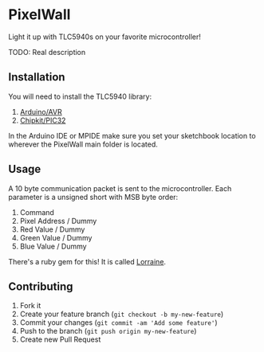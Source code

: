 # PixelWall
Light it up with TLC5940s on your favorite microcontroller!

TODO: Real description

## Installation

You will need to install the TLC5940 library:

1. [Arduino/AVR](https://github.com/ColinHarrington/TLC5940-Arduino)
2. [Chipkit/PIC32](https://github.com/ColinHarrington/tlc5940chipkit/)

In the Arduino IDE or MPIDE make sure you set your sketchbook location to wherever the PixelWall main folder is located.

## Usage

A 10 byte communication packet is sent to the microcontroller. Each parameter is a unsigned short with MSB byte order:

1. Command 
2. Pixel Address / Dummy 
3. Red Value / Dummy
4. Green Value / Dummy
5. Blue Value / Dummy

There's a ruby gem for this! It is called [Lorraine](https://github.com/supapuerco/lorraine).

## Contributing

1. Fork it
2. Create your feature branch (`git checkout -b my-new-feature`)
3. Commit your changes (`git commit -am 'Add some feature'`)
4. Push to the branch (`git push origin my-new-feature`)
5. Create new Pull Request